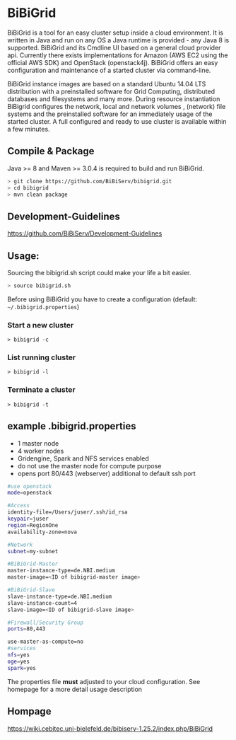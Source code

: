 # BiBiGrid
BiBiGrid is a tool for an easy cluster setup inside a cloud environment.
It is written in Java and run on any OS a Java runtime is provided - any 
Java 8 is supported. BiBiGrid and its Cmdline UI based on a general cloud 
provider api. Currently there exists implementations for Amazon (AWS EC2 
using the official AWS SDK) and OpenStack (openstack4j). BiBiGrid offers 
an easy configuration and maintenance of a started cluster via command-line.

BiBiGrid instance images are based on a standard Ubuntu 14.04 LTS distribution 
with a preinstalled software for Grid Computing, distributed databases and 
filesystems and many more. During resource instantiation BiBigrid configures 
the network, local and network volumes , (network) file systems and the 
preinstalled software for an immediately usage of the started cluster. A full 
configured and ready to use cluster is available within a few minutes.


## Compile & Package

Java >= 8 and Maven >= 3.0.4  is required to build and run BiBiGrid.

~~~BASH
> git clone https://github.com/BiBiServ/bibigrid.git
> cd bibigrid
> mvn clean package
~~~

## Development-Guidelines

https://github.com/BiBiServ/Development-Guidelines

## Usage:

Sourcing the bibigrid.sh script could make your life a bit easier.

~~~BASH
> source bibigrid.sh
~~~

Before using BiBiGrid you have to create a configuration (default: `~/.bibigrid.properties`)

### Start a new cluster

	> bibigrid -c 
	
### List running cluster

	> bibigrid -l
	
###  Terminate a cluster
	
	> bibigrid -t

## example .bibigrid.properties

- 1 master node 
- 4 worker nodes
- Gridengine, Spark and NFS services enabled
- do not use the master node for compute purpose
- opens port 80/443  (webserver) additional to default ssh port


~~~BASH
#use openstack
mode=openstack

#Access
identity-file=/Users/juser/.ssh/id_rsa
keypair=juser
region=RegionOne
availability-zone=nova

#Network
subnet=my-subnet

#BiBiGrid-Master
master-instance-type=de.NBI.medium
master-image=<ID of bibigrid-master image>

#BiBiGrid-Slave
slave-instance-type=de.NBI.medium
slave-instance-count=4
slave-image=<ID of bibigrid-slave image>

#Firewall/Security Group
ports=80,443

use-master-as-compute=no
#services
nfs=yes
oge=yes
spark=yes
~~~
The properties file **must** adjusted to your cloud configuration. See homepage for a more detail usage description

## Hompage
https://wiki.cebitec.uni-bielefeld.de/bibiserv-1.25.2/index.php/BiBiGrid
